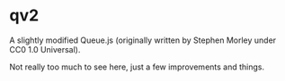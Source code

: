 # qv2
A slightly modified Queue.js (originally written by Stephen Morley under CC0 1.0 Universal).

Not really too much to see here, just a few improvements and things.
